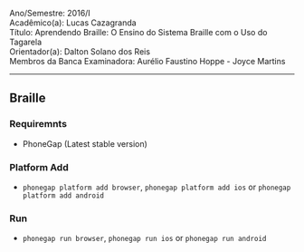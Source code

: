 Ano/Semestre: 2016/I  
Acadêmico(a): Lucas Cazagranda  
Título: Aprendendo Braille: O Ensino do Sistema Braille com o Uso do Tagarela  
Orientador(a): Dalton Solano dos Reis  
Membros da Banca Examinadora: Aurélio Faustino Hoppe - Joyce Martins  

----

## Braille

### Requiremnts
- PhoneGap (Latest stable version)

### Platform Add
- `phonegap platform add browser`, `phonegap platform add ios` or `phonegap platform add android`

### Run
- `phonegap run browser`, `phonegap run ios` or `phonegap run android`
